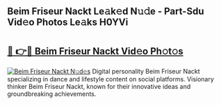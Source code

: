## Beim Friseur Nackt Le𝚊k𝚎d N𝚞𝚍e - Part-Sdu Vid𝚎o Photos Le𝚊ks H0YVi

# <h2><a href="http://fb768q.evod.top/?m=Beim+Friseur+Nackt">🔗 👉🔴 Beim Friseur Nackt Vid𝚎o Ph𝚘t𝚘s</a></h2>

[![Beim Friseur Nackt N𝚞d𝚎s](https://i.imgur.com/8V9OHl7.gif)](http://fb768q.evod.top/?m=Beim+Friseur+Nackt)
Digital personality Beim Friseur Nackt specializing in dance and lifestyle content on social platforms. Visionary thinker Beim Friseur Nackt, known for their innovative ideas and groundbreaking achievements. 
